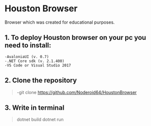 # Houston Browser
 Browser which was created for educational purposes.
## 1. To deploy Houston browser on your pc you need to install:
```
-AvaloniaUI (v. 0.7)
-.NET Core sdk (v. 2.1.400)
-VS Code or Visual Studio 2017
```
## 2. Clone the repository
>-git clone https://github.com/Noderoid64/HoustonBrowser
## 3. Write in terminal
>dotnet build
>dotnet run
